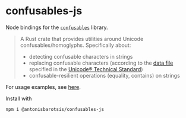 # confusables-js

Node bindings for the [`confusables`](../confusables/README.md) library.

> A Rust crate that provides utilities around Unicode confusables/homoglyphs. Specifically about:
> 
> - detecting confusable characters in strings
> - replacing confusable characters (according to the 
>   [data file](http://www.unicode.org/Public/security/revision-03/confusables.txt) specified in the
>   [Unicode® Technical Standard](https://www.unicode.org/reports/tr39/))
> - confusable-resilient operations (equality, contains) on strings

For usage examples, see [here](https://github.com/AntoniosBarotsis/confusables/blob/main/crates/confusables-js/__test__/index.spec.mjs).

Install with

```sh
npm i @antonisbarotsis/confusables-js
```
